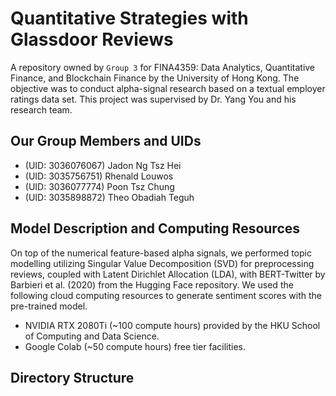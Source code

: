 # Quantitative Strategies with Glassdoor Reviews

A repository owned by `Group 3` for FINA4359: Data Analytics, Quantitative Finance, and Blockchain Finance by the University of Hong Kong. The objective was to conduct alpha-signal research based on a textual employer ratings data set.
This project was supervised by Dr. Yang You and his research team.

## Our Group Members and UIDs

- (UID: 3036076067) Jadon Ng Tsz Hei
- (UID: 3035756751) Rhenald Louwos
- (UID: 3036077774) Poon Tsz Chung
- (UID: 3035898872) Theo Obadiah Teguh

## Model Description and Computing Resources

On top of the numerical feature-based alpha signals, we performed topic modelling utilizing Singular Value Decomposition (SVD) for preprocessing reviews, coupled with Latent Dirichlet Allocation (LDA), with BERT-Twitter by Barbieri et al. (2020) from the Hugging Face repository. We used the following cloud computing resources to generate sentiment scores with the pre-trained model.

- NVIDIA RTX 2080Ti (~100 compute hours) provided by the HKU School of Computing and Data Science.
- Google Colab (~50 compute hours) free tier facilities.

## Directory Structure

